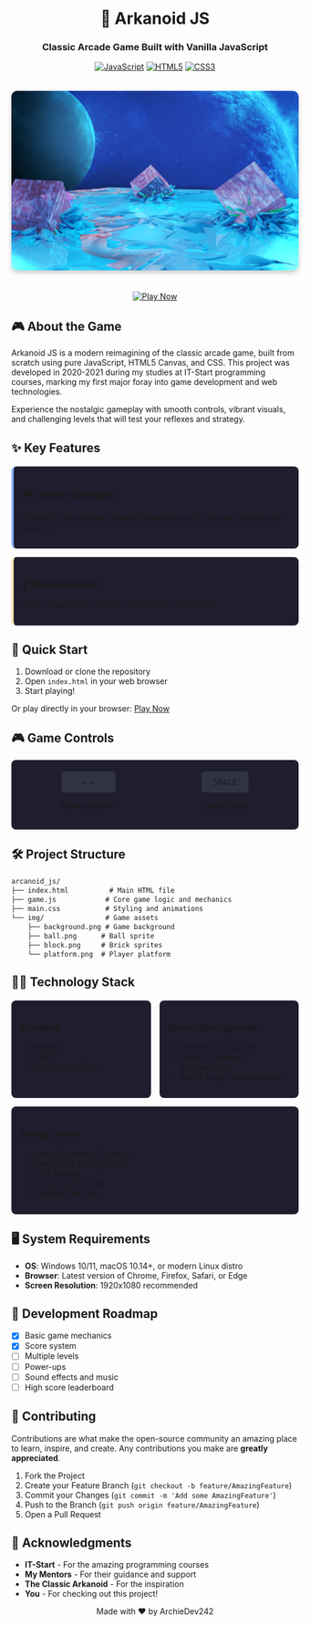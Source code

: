 <div align = "center">
  <h1>🚀 Arkanoid JS</h1>
  <h3>Classic Arcade Game Built with Vanilla JavaScript</h3>
  
  [![JavaScript](https://img.shields.io/badge/JavaScript-ES6%2B-yellow?style=for-the-badge&logo=javascript)](https://developer.mozilla.org/en-US/docs/Web/JavaScript)
  [![HTML5](https://img.shields.io/badge/HTML5-E34F26?style=for-the-badge&logo=html5&logoColor=white)](https://developer.mozilla.org/en-US/docs/Web/Guide/HTML/HTML5)
  [![CSS3](https://img.shields.io/badge/CSS3-1572B6?style=for-the-badge&logo=css3&logoColor=white)](https://developer.mozilla.org/en-US/docs/Web/CSS)

  <img src = "img/background.png" alt = "Game Preview" width = "800" style = "border-radius: 10px; margin: 20px 0; box-shadow: 0 4px 8px rgba(0,0,0,0.2);"/>
  
  [![Play Now](https://img.shields.io/badge/PLAY%20NOW-00BFFF?style=for-the-badge&logo=gamejolt&logoColor=white)](https://archiedev242.github.io/arcanoid_js/)
</div>

## 🎮 About the Game

Arkanoid JS is a modern reimagining of the classic arcade game, built from scratch using pure JavaScript, HTML5 Canvas, and CSS. This project was developed in 2020-2021 during my studies at IT-Start programming courses, marking my first major foray into game development and web technologies.

Experience the nostalgic gameplay with smooth controls, vibrant visuals, and challenging levels that will test your reflexes and strategy.

## ✨ Key Features

<div style = "display: grid; grid-template-columns: repeat(auto-fit, minmax(250px, 1fr)); gap: 15px; margin: 20px 0;">
  <div style = "background: #1e1e2e; padding: 15px; border-radius: 8px; border-left: 4px solid #89b4fa;">
    <h3>🎮 Classic Gameplay</h3>
    <p>Faithful to the original Arkanoid experience with precise controls and physics</p>
  </div>
  <div style = "background: #1e1e2e; padding: 15px; border-radius: 8px; border-left: 4px solid #f9e2af;">
    <h3>🎨 Modern Design</h3>
    <p>Sleek, responsive interface with smooth animations</p>
  </div>
</div>

## 🚀 Quick Start

1. Download or clone the repository
2. Open `index.html` in your web browser
3. Start playing!

Or play directly in your browser: [Play Now](https://archiedev242.github.io/arcanoid_js/)

## 🎮 Game Controls

<div style = "background: #1e1e2e; padding: 20px; border-radius: 8px; margin: 15px 0;">
  <div style = "display: flex; justify-content: space-around; flex-wrap: wrap; gap: 15px;">
    <div style = "text-align: center;">
      <div style = "background: #313244; padding: 10px 20px; border-radius: 6px; margin-bottom: 8px;">
        <kbd>←</kbd> <kbd>→</kbd>
      </div>
      <p>Move platform</p>
    </div>
    <div style = "text-align: center;">
      <div style = "background: #313244; padding: 10px 20px; border-radius: 6px; margin-bottom: 8px;">
        <kbd>SPACE</kbd>
      </div>
      <p>Launch ball</p>
    </div>
  </div>
</div>

## 🛠️ Project Structure

```
arcanoid_js/
├── index.html          # Main HTML file
├── game.js            # Core game logic and mechanics
├── main.css           # Styling and animations
└── img/               # Game assets
    ├── background.png # Game background
    ├── ball.png      # Ball sprite
    ├── block.png     # Brick sprites
    └── platform.png  # Player platform
```

## 🧑‍💻 Technology Stack

<div style = "display: flex; flex-wrap: wrap; gap: 15px; margin: 20px 0;">
  <div style = "flex: 1; min-width: 200px; background: #1e1e2e; padding: 15px; border-radius: 8px;">
    <h3>Frontend</h3>
    <ul>
      <li>HTML5</li>
      <li>CSS3</li>
      <li>JavaScript (ES6+)</li>
    </ul>
  </div>
  <div style = "flex: 1; min-width: 200px; background: #1e1e2e; padding: 15px; border-radius: 8px;">
    <h3>Game Development</h3>
    <ul>
      <li>HTML5 Canvas API</li>
      <li>Object-Oriented Programming</li>
      <li>Game Loop Implementation</li>
    </ul>
  </div>
  <div style = "flex: 1; min-width: 200px; background: #1e1e2e; padding: 15px; border-radius: 8px;">
    <h3>Design Tools</h3>
    <ul>
      <li>Adobe Illustrator (Sprites)</li>
      <li>Cinema 4D (Background)</li>
      <li>Git & GitHub</li>
      <li>Visual Studio Code</li>
      <li>Chrome DevTools</li>
    </ul>
  </div>
</div>

## 🖥️ System Requirements

- **OS**: Windows 10/11, macOS 10.14+, or modern Linux distro
- **Browser**: Latest version of Chrome, Firefox, Safari, or Edge
- **Screen Resolution**: 1920x1080 recommended

## 🚧 Development Roadmap

- [x] Basic game mechanics
- [x] Score system
- [ ] Multiple levels
- [ ] Power-ups
- [ ] Sound effects and music
- [ ] High score leaderboard

## 🤝 Contributing

Contributions are what make the open-source community an amazing place to learn, inspire, and create. Any contributions you make are **greatly appreciated**.

1. Fork the Project
2. Create your Feature Branch (`git checkout -b feature/AmazingFeature`)
3. Commit your Changes (`git commit -m 'Add some AmazingFeature'`)
4. Push to the Branch (`git push origin feature/AmazingFeature`)
5. Open a Pull Request

## 🙏 Acknowledgments

- **IT-Start** - For the amazing programming courses
- **My Mentors** - For their guidance and support
- **The Classic Arkanoid** - For the inspiration
- **You** - For checking out this project!

<div align = "center">
  <p>Made with ❤️ by ArchieDev242</p>
</div>

